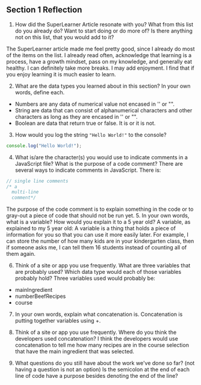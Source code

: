 ## Section 1 Reflection

1. How did the SuperLearner Article resonate with you? What from this list do you already do? Want to start doing or do more of? Is there anything not on this list, that you would add to it?

The SuperLearner article made me feel pretty good, since I already do most of the items on the list. I already read often, acknowledge that learning is a process, have a growth mindset, pass on my knowledge, and generally eat healthy. I can definitely take more breaks.  I may add enjoyment.  I find that if you enjoy learning it is much easier to learn.

2. What are the data types you learned about in this section? In your own words, define each.

 * Numbers are any data of numerical value not encased in '' or "".
 * String are data that can consist of alphanumerical characters and other characters as long as they are encased in '' or "".
 * Boolean are data that return true or false. It is or it is not.

3. How would you log the string `"Hello World!"` to the console?
```JavaScript
console.log("Hello World!");
```
4. What is/are the character(s) you would use to indicate comments in a JavaScript file? What is the purpose of a code comment?
There are several ways to indicate comments in JavaScript. There is:
```JavaScript
// single line comments
/* a
  multi-line
  comment*/
  ```
The purpose of the code comment is to explain something in the code or to gray-out a piece of code that should not be run yet.
5. In your own words, what is a variable? How would you explain it to a 5 year old?
A variable, as explained to my 5 year old:
A variable is a thing that holds a piece of information for you so that you can use it more easily later.
For example, I can store the number of how many kids are in your kindergarten class, then if someone asks me, I can tell them 16 students instead of counting all of them again.

6. Think of a site or app you use frequently. What are three variables that are probably used? Which data type would each of those variables probably hold?
Three variables used would probably be:
 * mainIngredient
 * numberBeefRecipes
 * course

7. In your own words, explain what concatenation is.
Concatenation is putting together variables using +.

8. Think of a site or app you use frequently. Where do you think the developers used concatenation?
I think the developers would use concatenation to tell me how many recipes are in the course selection that have the main ingredient that was selected.

9. What questions do you still have about the work we've done so far? (not having a question is not an option)
Is the semicolon at the end of each line of code have a purpose besides denoting the end of the line?
